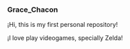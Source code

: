 ### Grace_Chacon

¡Hi, this is my first personal repository!

¡I love play videogames, specially Zelda!


